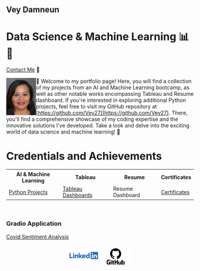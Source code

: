 ## Vey Damneun
# Data Science & Machine Learning 📊🤖
[Contact Me](https://www.cognitoforms.com/CodeFarms1/CONTACTME) 💬

<div style="position: relative;">
  <img src="./assets/vey5.JPG" alt="Vey Damneun" width="80" height="100" align="left">
</div>

👋 Welcome to my portfolio page! Here, you will find a collection of my projects from an AI and Machine Learning bootcamp, as well as other notable works encompassing Tableau and Resume dashboard. If you're interested in exploring additional Python projects, feel free to visit my GitHub repository at [https://github.com/Vey27](https://github.com/Vey27). There, you'll find a comprehensive showcase of my coding expertise and the innovative solutions I've developed. Take a look and delve into the exciting world of data science and machine learning! 🚀
<br>

<body>
       <h1>Credentials and Achievements</h1>
  <div class="container">
    <table>
      <tr>
        <th>AI & Machine Learning</th>
        <th>Tableau</th>
        <th>Resume</th>
        <th>Certificates</th>
      </tr>
      <tr>
        <td><a href="https://www.datascienceportfol.io/Vey">Python Projects</a></td>
        <td><a href="https://public.tableau.com/app/profile/vey.damneun5377">Tableau Dashboards</a></td>
        <td>Resume Dashboard</td>
        <td><a href="https://1drv.ms/p/s!AoRrTjl22F1v1nbIsL1s_0MZsimT?e=H1DgwS">Certificates</a></td>
      </tr>
    </table>
  </div>
<br>
   <tr>
      <H3>
     Gradio Application
  </h3>
    <td><a href="https://veyvey-covidsentiment.hf.space">Covid Sentiment Analysis</a></td>
    </tr>
</div>

</body>
<br>
<br>
<div align="center">
  <a href="linkedin.com/in/vey-d-20b27a119" style="text-decoration: none;">
    <img src="./assets/Logo-Linkedin.png" alt="LinkedIn" width="80">
  </a>
 
  
  <a href="https://github.com/Vey27" style="text-decoration: none;">
    <img src="./assets/GitHub-Logo.png" alt="GitHub" width="80">
  </a>
  
  </div>


